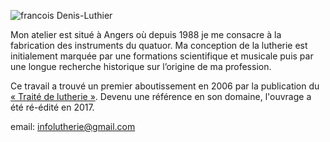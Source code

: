 ![francois Denis-Luthier](https://lutherie.github.io/dossier-photos-Github/images-site/bassedansatelier.png)


Mon atelier est situé à Angers où depuis 1988 je me consacre à la fabrication des instruments du quatuor.
Ma conception de la lutherie est initialement marquée par une formations scientifique et musicale 
puis par une longue recherche historique sur l’origine de ma profession.



Ce travail a trouvé un premier aboutissement en 2006 par la publication du [« Traité de lutherie »](https://traitedelutherie.com).
Devenu une référence en son domaine, l'ouvrage a été ré-édité en 2017.


email: [infolutherie@gmail.com](mailto:infolutherie@gmail.com)
